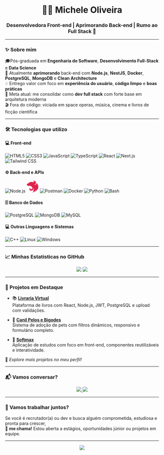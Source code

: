 
<h1 align="center">👩‍💻 Michele Oliveira</h1>
<h3 align="center">Desenvolvedora Front-end | Aprimorando Back-end | Rumo ao Full Stack 🚀</h3>

---

### ✨ Sobre mim

🎓Pós-graduada em **Engenharia de Software**, **Desenvolvimento Full-Stack** e **Data Science**  
🚀 Atualmente **aprimorando** back-end com **Node.js**, **NestJS**, **Docker**, **PostgreSQL**, **MongoDB** e **Clean Architecture**  
💡 Entrego valor com foco em **experiência do usuário**, **código limpo** e **boas práticas**  
🎯 Meta atual: me consolidar como **dev full stack** com forte base em arquitetura moderna  
🎬 Fora do código: viciada em space operas, música, cinema e livros de ficção científica  

---

### 🛠️ Tecnologias que utilizo
#### 💻 Front-end
<p>
  <img title="HTML5" width="40" src="https://cdn.jsdelivr.net/gh/devicons/devicon/icons/html5/html5-original.svg" />
  <img title="CSS3" width="40" src="https://cdn.jsdelivr.net/gh/devicons/devicon/icons/css3/css3-original.svg" />
  <img title="JavaScript" width="40" src="https://cdn.jsdelivr.net/gh/devicons/devicon/icons/javascript/javascript-original.svg" />
  <img title="TypeScript" width="40" src="https://cdn.jsdelivr.net/gh/devicons/devicon/icons/typescript/typescript-original.svg" />
  <img title="React" width="40" src="https://cdn.jsdelivr.net/gh/devicons/devicon/icons/react/react-original.svg" />
  <img title="Next.js" width="40" src="https://cdn.jsdelivr.net/gh/devicons/devicon/icons/nextjs/nextjs-original.svg" />
  <img title="Tailwind CSS" width="40" src="https://upload.wikimedia.org/wikipedia/commons/d/d5/Tailwind_CSS_Logo.svg"/>
</p>

#### ⚙️ Back-end e APIs
<p>
  <img title="Node.js" width="40" src="https://cdn.jsdelivr.net/gh/devicons/devicon/icons/nodejs/nodejs-original.svg" />
  <img title="NestJS" width="40" src="https://raw.githubusercontent.com/github/explore/main/topics/nestjs/nestjs.png"/>
  <img title="Postman" width="40" src="https://cdn.jsdelivr.net/gh/devicons/devicon/icons/postman/postman-original.svg" />
  <img title="Docker" width="40" src="https://cdn.jsdelivr.net/gh/devicons/devicon/icons/docker/docker-original.svg" />
  <img title="Python" width="40" src="https://cdn.jsdelivr.net/gh/devicons/devicon/icons/python/python-original.svg" />
  <img title="Bash" width="40" src="https://cdn.jsdelivr.net/gh/devicons/devicon/icons/bash/bash-original.svg" />
</p>

#### 🗄️ Banco de Dados
<p>
  <img title="PostgreSQL" width="40" src="https://cdn.jsdelivr.net/gh/devicons/devicon/icons/postgresql/postgresql-original.svg" />
  <img title="MongoDB" width="40" src="https://cdn.jsdelivr.net/gh/devicons/devicon/icons/mongodb/mongodb-original.svg" />
  <img title="MySQL" width="40" src="https://cdn.jsdelivr.net/gh/devicons/devicon/icons/mysql/mysql-original.svg" />
</p>

#### 💻 Outras Linguagens e Sistemas
<p>
  <img title="C++" width="40" src="https://cdn.jsdelivr.net/gh/devicons/devicon/icons/cplusplus/cplusplus-original.svg" />
  <img title="Linux" width="40" src="https://cdn.jsdelivr.net/gh/devicons/devicon/icons/linux/linux-original.svg" />
  <img title="Windows" width="40" src="https://cdn.jsdelivr.net/gh/devicons/devicon/icons/windows8/windows8-original.svg" />
</p>



---

### 📈 Minhas Estatísticas no GitHub

<div align="center" style="max-width: 900px; padding: 0 16px; margin: 0 auto;">
  <img height="170em" src="https://github-readme-stats.vercel.app/api?username=michele-oliveira&show_icons=true&theme=tokyonight&title_color=A259FF&icon_color=F8F8F2&text_color=ffffff&bg_color=0d1117&hide_border=true"/>
  <img height="170em" src="https://github-readme-stats.vercel.app/api/top-langs/?username=michele-oliveira&layout=compact&theme=tokyonight&title_color=A259FF&text_color=ffffff&bg_color=0d1117&hide_border=true"/>
</div>

---

### 🚀 Projetos em Destaque

<div>

- 📚 [**Livraria Virtual**](https://github.com/michele-oliveira/livraria-virtual-frontend)  
  Plataforma de livros com React, Node.js, JWT, PostgreSQL e upload com validações.

- 🐾 [**Canil Pelos e Bigodes**](https://github.com/michele-oliveira/canil-pelos-e-bigodes-frontend)  
  Sistema de adoção de pets com filtros dinâmicos, responsivo e formulário completo.

- 🧠 [**Softmax**](https://github.com/michele-oliveira/softmax)  
  Aplicação de estudos com foco em front-end, componentes reutilizáveis e interatividade.

</div>

📌 *Explore mais projetos no meu perfil!*

---

### 📬 Vamos conversar?

<div align="center">
  <a href="https://www.linkedin.com/in/michele-oliveira-novais/" target="_blank">
    <img src="https://img.shields.io/badge/LinkedIn-307cc5?style=for-the-badge&logo=linkedin&logoColor=white&color=004182"/>
  </a>
  <a href="mailto:micheleoliveiranovais24@gmail.com">
    <img src="https://img.shields.io/badge/-Gmail-%23333?style=for-the-badge&logo=gmail&logoColor=white"/>
  </a>
</div>

---

### 💼 Vamos trabalhar juntos?

Se você é recrutador(a) ou dev e busca alguém comprometida, estudiosa e pronta para crescer,  
💜 **me chama!** Estou aberta a estágios, oportunidades júnior ou projetos em equipe.

---

<p align="center">
  <img src="https://capsule-render.vercel.app/api?type=waving&color=A259FF&height=100&section=footer"/>
</p>




